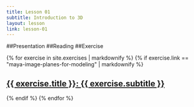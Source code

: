 ```yaml
---
title: Lesson 01
subtitle: Introduction to 3D
layout: lesson
link: lesson-01
---
```


##Presentation
##Reading
##Exercise

 {% for exercise in site.exercises | markdownify %}
     {% if exercise.link == "maya-image-planes-for-modeling" | markdownify %}
      <h2><a href="{{ site.baseurl }}{{ exercise.url }}"><span class="exercise-title"> {{ exercise.title }}</span>: <span class="exercise-subtitle"> {{ exercise.subtitle }}</span></a></h2>
     {% endif %}
  {% endfor %}
